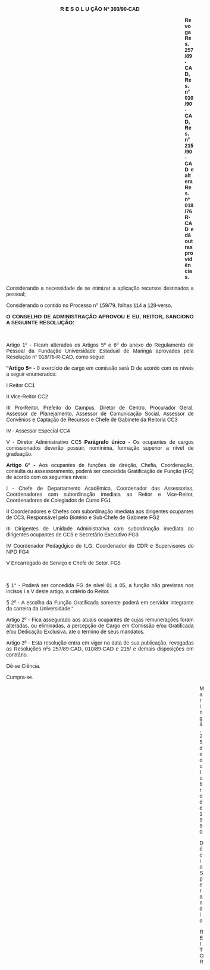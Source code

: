 <BODY>

<B><FONT FACE="Arial"><P ALIGN="CENTER">R E S O L U &Ccedil;&Atilde;O Nº 303/90-CAD</P><DIR>
<DIR>
<DIR>
<DIR>
<DIR>
<DIR>
<DIR>
<DIR>
<DIR>
<DIR>
<DIR>
<DIR>

<P ALIGN="JUSTIFY">Revoga Res. 257/89-CAD, Res. n° 010/90-CAD, Res. n° 215/90-CAD e altera Res. nº 018/76R-CAD e d&aacute; outras provid&ecirc;ncias.</P></DIR>
</DIR>
</DIR>
</DIR>
</DIR>
</DIR>
</DIR>
</DIR>
</DIR>
</DIR>
</DIR>
</DIR>

</B><P ALIGN="JUSTIFY">Considerando a necessidade de se otimizar a aplica&ccedil;&atilde;o recursos destinados a pessoal;</P>
<P ALIGN="JUSTIFY">Considerando o contido no Processo nº 159/79, folhas 114 a 128-verso,</P>
<P ALIGN="JUSTIFY"></P>
<B><P ALIGN="JUSTIFY">O CONSELHO DE ADMINISTRA&Ccedil;&Atilde;O APROVOU E EU, REITOR, SANCIONO A SEGUINTE RESOLU&Ccedil;&Atilde;O:</P>
</B><P ALIGN="JUSTIFY"></P>
<P ALIGN="JUSTIFY">&nbsp;</P>
<P ALIGN="JUSTIFY">Artigo 1º - Ficam alterados os Artigos 5º e 6º do anexo do Regulamento de Pessoal da Funda&ccedil;&atilde;o Universidade Estadual de Maring&aacute; aprovados pela Resolu&ccedil;&atilde;o n° 018/76-R-CAD, como segue:</P>
<B><P ALIGN="JUSTIFY">"Artigo 5= - </B>0 exerc&iacute;cio de cargo em comiss&atilde;o ser&aacute; D de acordo com os n&iacute;veis a seguir enumerados:</P>
<P ALIGN="JUSTIFY">I&#9;Reitor &#9;CC1</P>
<P ALIGN="JUSTIFY">II&#9;Vice-Reitor &#9;CC2</P>
<P ALIGN="JUSTIFY">III&#9;Pro-Reitor, Prefeito do Campus, Diretor de Centro, Procurador Geral, Assessor de Planejamento, Assessor de Comunica&ccedil;&atilde;o Social, Assessor de Conv&ecirc;nios e Capta&ccedil;&atilde;o de Recursos e Chefe de Gabinete da Reitoria &#9;&#9;&#9;&#9;&#9;&#9;&#9;&#9;       CC3</P>
<P ALIGN="JUSTIFY">IV&#9;- Assessor Especial &#9;CC4</P>
<P ALIGN="JUSTIFY">V&#9;- Diretor Administrativo&#9;CC5 <B>Par&aacute;grafo &uacute;nico - </B>Os ocupantes de cargos comissionados dever&atilde;o possuir, nom&iacute;nima, forma&ccedil;&atilde;o  superior a n&iacute;vel de gradua&ccedil;&atilde;o.</P>
<B><P ALIGN="JUSTIFY">Artigo 6° - </B>Aos ocupantes de fun&ccedil;&otilde;es de dire&ccedil;&atilde;o, Chefia, Coordena&ccedil;&atilde;o, consulta ou assessoramento, poder&aacute; ser concedida Gratifica&ccedil;&atilde;o de Fun&ccedil;&atilde;o (FG) de acordo com os seguintes n&iacute;veis:</P>
<P ALIGN="JUSTIFY">I - Chefe de Departamento Acad&ecirc;mico, Coordenador das Assessorias, Coordenadores com subordina&ccedil;&atilde;o imediata ao Reitor e Vice-Reitor, Coordenadores de Colegiados de Curso&#9;&#9;&#9; &#9;&#9;FG1</P>
<P ALIGN="JUSTIFY">II Coordenadores e Chefes com subordina&ccedil;&atilde;o imediata aos dirigentes ocupantes de CC3, Respons&aacute;vel pelo Biot&eacute;rio e Sub-Chefe de Gabinete&#9;FG2</P>
<P ALIGN="JUSTIFY">III Dirigentes de Unidade Administrativa com subordina&ccedil;&atilde;o imediata ao dirigentes ocupantes de CC5  e Secret&aacute;rio Executivo&#9;&#9;FG3</P>
<P ALIGN="JUSTIFY">IV Coordenador Pedagdgico do ILG, Coordenador do CDR e Supervisores do NPD &#9;&#9;&#9;&#9;FG4</P>
<P ALIGN="JUSTIFY">V Encarregado de Servi&ccedil;o e Chefe de Setor. &#9;&#9;&#9;&#9;FG5</P>
<I><P ALIGN="JUSTIFY"></P>
</I><P ALIGN="JUSTIFY">&nbsp;</P>
<P ALIGN="JUSTIFY">§ 1° - Poder&aacute; ser concedida FG de n&iacute;vel 01 a 05, a fun&ccedil;&atilde;o n&atilde;o previstas nos incisos I a V deste artigo, a crit&eacute;rio do Reitor.</P>
<P ALIGN="JUSTIFY">§ 2º - A escolha da Fun&ccedil;&atilde;o Gratificada somente poder&aacute; em servidor integrante da carreira da Universidade."</P>
<P ALIGN="JUSTIFY">Artigo 2º - Fica assegurado aos atuais ocupantes de cujas remunera&ccedil;&otilde;es foram alteradas, ou eliminadas, a percep&ccedil;&atilde;o de Cargo em Comiss&atilde;o e/ou Gratificada e/ou Dedica&ccedil;&atilde;o Exclusiva, ate o termino de seus mandatos.</P>
<P ALIGN="JUSTIFY">Artigo 3º - Esta resolu&ccedil;&atilde;o entra em vigor na data de sua publica&ccedil;&atilde;o, revogadas as Resolu&ccedil;&otilde;es nºs 257/89-CAD, 010/89-CAD e 215/ e demais disposi&ccedil;&otilde;es em contr&aacute;rio.</P>
<P ALIGN="JUSTIFY">D&ecirc;-se Ci&ecirc;ncia.</P>
<P ALIGN="JUSTIFY">Cumpra-se.</P>
<P ALIGN="JUSTIFY"></P><DIR>
<DIR>
<DIR>
<DIR>
<DIR>
<DIR>
<DIR>
<DIR>
<DIR>
<DIR>
<DIR>
<DIR>
<DIR>

<P ALIGN="JUSTIFY">Maring&aacute;, 25 de outubro de 1990</P>
<P ALIGN="JUSTIFY"></P>
<P ALIGN="JUSTIFY">D&eacute;cio Sperandio</P>
<P ALIGN="JUSTIFY">REITOR</P>
<P ALIGN="JUSTIFY"></P>
<P ALIGN="JUSTIFY">&nbsp;</P>
<P ALIGN="JUSTIFY">&nbsp;</P></DIR>
</DIR>
</DIR>
</DIR>
</DIR>
</DIR>
</DIR>
</DIR>
</DIR>
</DIR>
</DIR>
</DIR>
</DIR>
</FONT></BODY>
